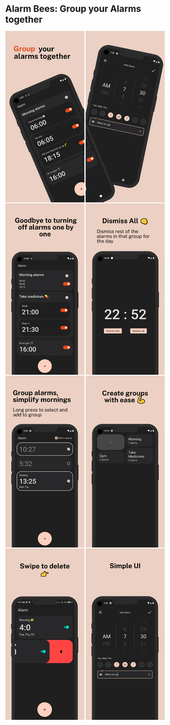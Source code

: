 # Alarm Bees: Group your Alarms together
<p align="center">
      <img src="photos/mockups/1.png" width="250"/>
      <img src="photos/mockups/2.png" width="250"/>
      <img src="photos/mockups/3.png" width="250"/>
      <img src="photos/mockups/4.png" width="250"/>
      <img src="photos/mockups/5.png" width="250"/>
      <img src="photos/mockups/6.png" width="250"/>
      <img src="photos/mockups/7.png" width="250"/>
      <img src="photos/mockups/8.png" width="250"/>
</p>
